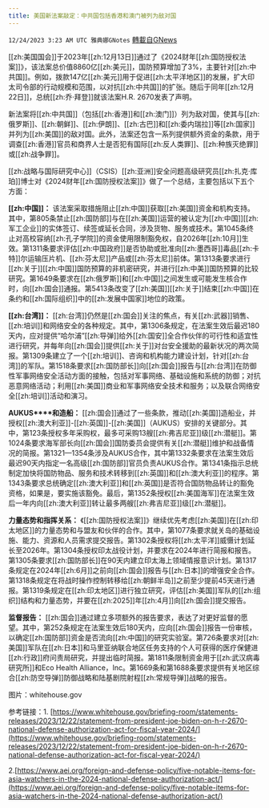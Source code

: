 ```yaml
---
title: 美国新法案敲定：中共国包括香港和澳门被列为敌对国
---
```

`12/24/2023 3:23 AM UTC 雅典娜GNotes` [轉載自GNews](https://gnews.org/articles/2145535)

 [[zh:美国国会]]于2023年[[zh:12月13日]]通过了《2024财年[[zh:国防授权法案]]》，该法案总价值8860亿[[zh:美元]]，国防预算增加了3%，主要针对[[zh:中共国]]。例如，拨款147亿[[zh:美元]]用于促进[[zh:太平洋地区]]的发展，扩大印太司令部的行动规模和范围，以对抗[[zh:中共国]]的扩张。随后于同年[[zh:12月22日]]，总统[[zh:乔·拜登]]就该法案H.R. 2670发表了声明。

新法案将[[zh:中共国]]（包括[[zh:香港]]和[[zh:澳门]]）列为敌对国，使其与[[zh:俄罗斯]]、[[zh:朝鲜]]、[[zh:伊朗]]、[[zh:古巴]]和[[zh:委内瑞拉]]等[[zh:国家]]并列为[[zh:美国]]的敌对国。此外，法案还包含一系列提供额外资金的条款，用于调查[[zh:香港]]官员和商界人士是否犯有国际[[zh:反人类罪]]、[[zh:种族灭绝罪]]或[[zh:战争罪]]。

[[zh:战略与国际研究中心]]（CSIS）[[zh:亚洲]]安全问题高级研究员[[zh:扎克·库珀]]博士对《2024财年[[zh:国防授权法案]]》做了一个总结，主要包括以下五个方面：

**[[zh:中国]]：** 该法案采取措施阻止[[zh:中国]]获取[[zh:美国]]资金和机构支持。其中，第805条禁止[[zh:国防部]]与在[[zh:美国]]运营的被认定为[[zh:中国]][[zh:军工企业]]的实体签订、续签或延长合同，涉及货物、服务或技术。第1045条终止对高校容纳[[zh:孔子学院]]的资金使用限制豁免权，自2026年[[zh:10月]]生效。第1311条要求评估[[zh:中国政府]]是否协助或批准向[[zh:墨西哥]]毒品[[zh:卡特]]尔运输压片机、[[zh:芬太尼]]产品或[[zh:芬太尼]]前体。第1313条要求进行[[zh:关于]][[zh:中国]]国防预算的非机密研究，并进行[[zh:中美]]国防预算的比较研究。第1649条要求在[[zh:俄罗斯]]和[[zh:中国]]之间发生或可能发生核合作时，向[[zh:国会]]通报。第5413条改变了[[zh:美国]][[zh:关于]]结束[[zh:中国]]在条约和[[zh:国际组织]]中的[[zh:发展中国家]]地位的政策。

**[[zh:台湾]]：** [[zh:台湾]]仍然是[[zh:国会]]关注的焦点，有关[[zh:武器]]销售、[[zh:培训]]和网络安全的各种规定。其中，第1306条规定，在法案生效后最迟180天内，应对提供“哈尔浦”[[zh:导弹]]给外[[zh:国安]]全合作伙伴的可行性和适宜性进行研究，并每年向[[zh:国会]]提供[[zh:关于]]对台安全援助的最新状况的两次简报。第1309条建立了一个[[zh:培训]]、咨询和机构能力建设计划，针对[[zh:台湾]]的军队。第1518条要求[[zh:国防部长]]向[[zh:国会]]报告与[[zh:台湾]]在防御性军事网络安全活动方面的接触，包括对军事网络、基础设施和系统的防御；对抗恶意网络活动；利用[[zh:美国]]商业和军事网络安全技术和服务；以及联合网络安全[[zh:培训]]活动和演习。

**AUKUS****和造船：** [[zh:国会]]通过了一些条款，推动[[zh:美国]]造船业，并授权[[zh:澳大利亚]]\-[[zh:英国]]\-[[zh:美国]]（AUKUS）安排的关键部分。其中，第123条授权多年采购权，最多可采购13艘[[zh:弗吉尼亚]]级[[zh:潜艇]]。第1024条要求海军部长向[[zh:国会]]国防委员会提供有关[[zh:潜艇]]维护和战备情况的简报。第1321—1354条涉及AUKUS合作，其中第1332条要求在法案生效后最迟90天内指定一名高级[[zh:国防部]]官员负责AUKUS合作。第1341条指示总统制定加快将国防物品、服务和技术转移到[[zh:英国]]和[[zh:澳大利亚]]的程序。第1343条要求总统确定[[zh:澳大利亚]]和[[zh:英国]]是否符合国防物品转让的豁免资格，如果是，要实施该豁免。最后，第1352条授权[[zh:美国海军]]在法案生效后一年内向[[zh:澳大利亚]]转让最多两艘[[zh:弗吉尼亚]]级[[zh:潜艇]]。

**力量态势和指挥关系：** 《[[zh:国防授权法案]]》继续优先考虑[[zh:美国]]在[[zh:印太地区]]的力量态势和与盟友和伙伴的合作。其中，第1077条要求就关岛的基础设施、能力、资源和人员需求提交报告。第1302条授权将[[zh:太平洋]]威慑计划延长至2026年。第1304条授权印太战役计划，并要求在2024年进行简报和报告。第1305条要求[[zh:国防部长]]在90天内建立印太海上领域情报意识计划。第1317条规定在2024年[[zh:6月]]之前向[[zh:国会]]报告与[[zh:日本]]的增强安全合作。第1318条规定在将战时操作控制转移给[[zh:朝鲜半岛]]之前至少提前45天进行通报。第1319条规定在[[zh:印太地区]]进行独立研究，评估[[zh:美国]]军队的[[zh:组织]]结构和力量态势，并要在[[zh:2025]]年[[zh:4月]]向[[zh:国会]]提交报告。

**监督报告：** [[zh:国会]]通过建立多项额外的报告要求，表达了对更好监督的愿望。其中，第252条规定在法案生效后180天内，应向[[zh:国会]]报告一份审核，以确定[[zh:国防部]]资金是否流向[[zh:中国]]的研究实验室。第726条要求对[[zh:美国]]军队在[[zh:日本]]和马里亚纳联合地区任务支持的个人可获得的医疗保健进[[zh:行政]]府问责局研究，并提出临时简报。第1811条限制资金用于[[zh:武汉病毒研究所]]和Eco Health Alliance，Inc。第1669条和第1688条要求提供有关地区综合[[zh:防空导弹]]防御战略和陆基剧院射程[[zh:常规导弹]]战略的报告。

          

图片：whitehouse.gov

参考链接：1\.  [https://www.whitehouse.gov/briefing-room/statements-releases/2023/12/22/statement-from-president-joe-biden-on-h-r-2670-national-defense-authorization-act-for-fiscal-year-2024/](https://www.whitehouse.gov/briefing-room/statements-releases/2023/12/22/statement-from-president-joe-biden-on-h-r-2670-national-defense-authorization-act-for-fiscal-year-2024/)        

  2.[https://www.aei.org/foreign-and-defense-policy/five-notable-items-for-asia-watchers-in-the-2024-national-defense-authorization-act/](https://www.aei.org/foreign-and-defense-policy/five-notable-items-for-asia-watchers-in-the-2024-national-defense-authorization-act/)
